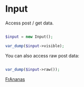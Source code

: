 # Input

Access post / get data.

```php

$input = new Input();

var_dump($input->visible);

```

You can also access raw post data:

```php

var_dump($input->raw());

```


[FrAnanas](/README.md)

